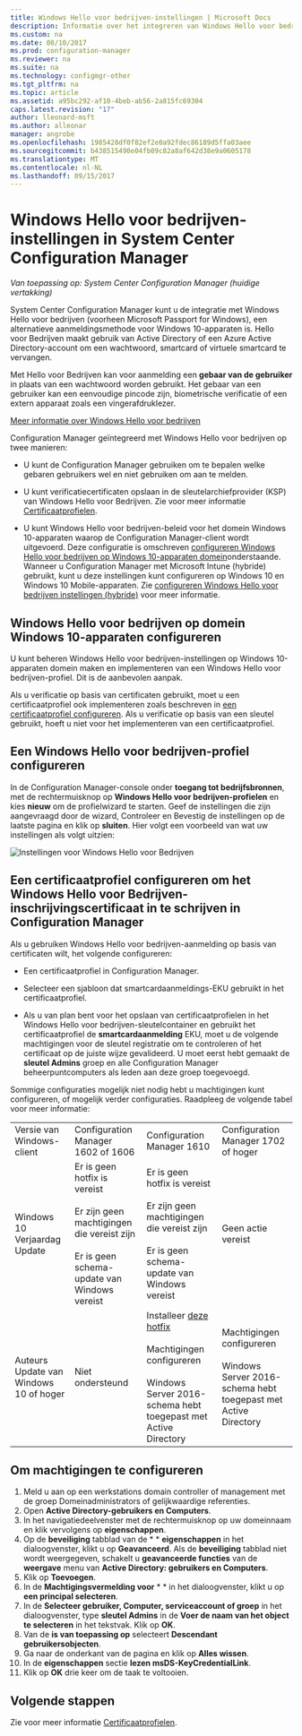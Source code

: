 ```yaml
---
title: Windows Hello voor bedrijven-instellingen | Microsoft Docs
description: Informatie over het integreren van Windows Hello voor bedrijven met System Center Configuration Manager.
ms.custom: na
ms.date: 08/10/2017
ms.prod: configuration-manager
ms.reviewer: na
ms.suite: na
ms.technology: configmgr-other
ms.tgt_pltfrm: na
ms.topic: article
ms.assetid: a95bc292-af10-4beb-ab56-2a815fc69304
caps.latest.revision: "17"
author: lleonard-msft
ms.author: alleonar
manager: angrobe
ms.openlocfilehash: 1985428df0f82ef2e0a92fdec86189d5ffa03aee
ms.sourcegitcommit: b438515490e04fb09c82a8af642d38e9a0605178
ms.translationtype: MT
ms.contentlocale: nl-NL
ms.lasthandoff: 09/15/2017
---
```

# <a name="windows-hello-for-business-settings-in-system-center-configuration-manager"></a>Windows Hello voor bedrijven-instellingen in System Center Configuration Manager

*Van toepassing op: System Center Configuration Manager (huidige vertakking)*

System Center Configuration Manager kunt u de integratie met Windows Hello voor bedrijven (voorheen Microsoft Passport for Windows), een alternatieve aanmeldingsmethode voor Windows 10-apparaten is. Hello voor Bedrijven maakt gebruik van Active Directory of een Azure Active Directory-account om een wachtwoord, smartcard of virtuele smartcard te vervangen.  

Met Hello voor Bedrijven kan voor aanmelding een **gebaar van de gebruiker** in plaats van een wachtwoord worden gebruikt. Het gebaar van een gebruiker kan een eenvoudige pincode zijn, biometrische verificatie of een extern apparaat zoals een vingerafdruklezer.

[Meer informatie over Windows Hello voor bedrijven](https://docs.microsoft.com/windows/access-protection/hello-for-business/hello-identity-verification)

 Configuration Manager geïntegreerd met Windows Hello voor bedrijven op twee manieren:  

-   U kunt de Configuration Manager gebruiken om te bepalen welke gebaren gebruikers wel en niet gebruiken om aan te melden.  

-   U kunt verificatiecertificaten opslaan in de sleutelarchiefprovider (KSP) van Windows Hello voor Bedrijven. Zie voor meer informatie [Certificaatprofielen](introduction-to-certificate-profiles.md).  

- U kunt Windows Hello voor bedrijven-beleid voor het domein Windows 10-apparaten waarop de Configuration Manager-client wordt uitgevoerd. Deze configuratie is omschreven [configureren Windows Hello voor bedrijven op Windows 10-apparaten domein](#configure-windows-hello-for-business-on-domain-joined-windows-10-devices)onderstaande. Wanneer u Configuration Manager met Microsoft Intune (hybride) gebruikt, kunt u deze instellingen kunt configureren op Windows 10 en Windows 10 Mobile-apparaten. Zie [configureren Windows Hello voor bedrijven instellingen (hybride)](../../mdm/deploy-use/windows-hello-for-business-settings.md) voor meer informatie.

## <a name="configure-windows-hello-for-business-on-domain-joined-windows-10-devices"></a>Windows Hello voor bedrijven op domein Windows 10-apparaten configureren
U kunt beheren Windows Hello voor bedrijven-instellingen op Windows 10-apparaten domein maken en implementeren van een Windows Hello voor bedrijven-profiel. Dit is de aanbevolen aanpak.


Als u verificatie op basis van certificaten gebruikt, moet u een certificaatprofiel ook implementeren zoals beschreven in [een certificaatprofiel configureren](#configure-a-certificate-profile). Als u verificatie op basis van een sleutel gebruikt, hoeft u niet voor het implementeren van een certificaatprofiel.

## <a name="configure-a-windows-hello-for-business-profile"></a>Een Windows Hello voor bedrijven-profiel configureren  

In de Configuration Manager-console onder **toegang tot bedrijfsbronnen**, met de rechtermuisknop op **Windows Hello voor bedrijven-profielen** en kies **nieuw** om de profielwizard te starten. Geef de instellingen die zijn aangevraagd door de wizard, Controleer en Bevestig de instellingen op de laatste pagina en klik op **sluiten**. Hier volgt een voorbeeld van wat uw instellingen als volgt uitzien:  

![Instellingen voor Windows Hello voor Bedrijven](../media/Hello-for-Business-settings.png)

## <a name="configure-a-certificate-profile-to-enroll-the-windows-hello-for-business-enrollment-certificate-in-configuration-manager"></a>Een certificaatprofiel configureren om het Windows Hello voor Bedrijven-inschrijvingscertificaat in te schrijven in Configuration Manager  
 Als u gebruiken Windows Hello voor bedrijven-aanmelding op basis van certificaten wilt, het volgende configureren:  

-   Een certificaatprofiel in Configuration Manager.  

-   Selecteer een sjabloon dat smartcardaanmeldings-EKU gebruikt in het certificaatprofiel.  

-   Als u van plan bent voor het opslaan van certificaatprofielen in het Windows Hello voor bedrijven-sleutelcontainer en gebruikt het certificaatprofiel de **smartcardaanmelding** EKU, moet u de volgende machtigingen voor de sleutel registratie om te controleren of het certificaat op de juiste wijze gevalideerd.
U moet eerst hebt gemaakt de **sleutel Admins** groep en alle Configuration Manager beheerpuntcomputers als leden aan deze groep toegevoegd.

Sommige configuraties mogelijk niet nodig hebt u machtigingen kunt configureren, of mogelijk verder configuraties. Raadpleeg de volgende tabel voor meer informatie:

|||||
|-|-|-|-|
|Versie van Windows-client|Configuration Manager 1602 of 1606|Configuration Manager 1610|Configuration Manager 1702 of hoger|
|Windows 10 Verjaardag Update|Er is geen hotfix is vereist<br><br>Er zijn geen machtigingen die vereist zijn<br><br>Er is geen schema-update van Windows vereist|Er is geen hotfix is vereist<br><br>Er zijn geen machtigingen die vereist zijn<br><br>Er is geen schema-update van Windows vereist|Geen actie vereist|
|Auteurs Update van Windows 10 of hoger|Niet ondersteund|Installeer [deze hotfix](https://support.microsoft.com/help/4010155/update-rollup-for-system-center-configuration-manager-current-branch-v)<br><br>Machtigingen configureren<br><br>Windows Server 2016-schema hebt toegepast met Active Directory|Machtigingen configureren<br><br>Windows Server 2016-schema hebt toegepast met Active Directory|

## <a name="to-configure-permissions"></a>Om machtigingen te configureren

1.  Meld u aan op een werkstations domain controller of management met de groep Domeinadministrators of gelijkwaardige referenties.
2.  Open **Active Directory-gebruikers en Computers**.
3.  In het navigatiedeelvenster met de rechtermuisknop op uw domeinnaam en klik vervolgens op **eigenschappen**.
4.  Op de **beveiliging** tabblad van de * <domain name> * **eigenschappen** in het dialoogvenster, klikt u op **Geavanceerd**. Als de **beveiliging** tabblad niet wordt weergegeven, schakelt u **geavanceerde functies** van de **weergave** menu van **Active Directory: gebruikers en Computers**.
5.  Klik op **Toevoegen**.
6.  In de **Machtigingsvermelding voor** * <domain name> * in het dialoogvenster, klikt u op **een principal selecteren**.
7.  In de **Selecteer gebruiker, Computer, serviceaccount of groep** in het dialoogvenster, type **sleutel Admins** in de **Voer de naam van het object te selecteren** in het tekstvak.  Klik op **OK**.
8.  Van de **is van toepassing op** selecteert **Descendant gebruikersobjecten**.
9.  Ga naar de onderkant van de pagina en klik op **Alles wissen**.
10. In de **eigenschappen** sectie **lezen msDS-KeyCredentialLink**.
11. Klik op **OK** drie keer om de taak te voltooien.


## <a name="next-steps"></a>Volgende stappen

Zie voor meer informatie [Certificaatprofielen](introduction-to-certificate-profiles.md).  





